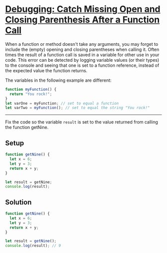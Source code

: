 # [Debugging: Catch Missing Open and Closing Parenthesis After a Function Call](https://learn.freecodecamp.org/javascript-algorithms-and-data-structures/debugging/catch-missing-open-and-closing-parenthesis-after-a-function-call)

When a function or method doesn't take any arguments, you may forget to include the (empty) opening and closing parentheses when calling it. Often times the result of a function call is saved in a variable for other use in your code. This error can be detected by logging variable values (or their types) to the console and seeing that one is set to a function reference, instead of the expected value the function returns.

The variables in the following example are different:

```js
function myFunction() {
  return "You rock!";
}
let varOne = myFunction; // set to equal a function
let varTwo = myFunction(); // set to equal the string "You rock!"
```

---

Fix the code so the variable `result` is set to the value returned from calling the function getNine.

## Setup
```js
function getNine() {
  let x = 6;
  let y = 3;
  return x + y;
}

let result = getNine;
console.log(result);
```

## Solution
```js
function getNine() {
  let x = 6;
  let y = 3;
  return x + y;
}

let result = getNine();
console.log(result); // 9
```